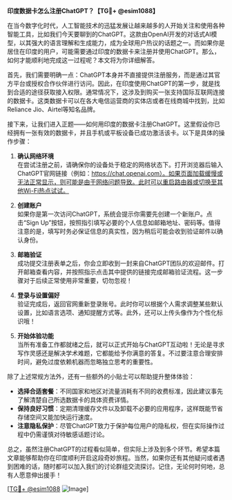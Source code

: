 **印度数据卡怎么注册ChatGPT？【TG💪+ @esim1088】**

在当今数字化时代，人工智能技术的迅猛发展让越来越多的人开始关注和使用各种智能工具，比如我们今天要聊到的ChatGPT。这款由OpenAI开发的对话式AI模型，以其强大的语言理解和生成能力，成为全球用户热议的话题之一。而如果你是居住在印度的用户，可能需要通过印度的数据卡来注册并使用ChatGPT。那么，如何才能顺利地完成这一过程呢？本文将为你详细解答。

首先，我们需要明确一点：ChatGPT本身并不直接提供注册服务，而是通过其官方平台或授权合作伙伴进行访问。因此，在印度使用ChatGPT的第一步，就是找到合适的途径获取接入权限。通常情况下，这涉及到购买一张支持国际互联网连接的数据卡。这类数据卡可以在各大电信运营商的实体店或者在线商城中找到，比如Reliance Jio、Airtel等知名品牌。

接下来，让我们进入正题——如何用印度的数据卡注册ChatGPT。这里假设你已经拥有一张有效的数据卡，并且手机或平板设备已成功激活该卡。以下是具体的操作步骤：

1. **确认网络环境**  
   在尝试注册之前，请确保你的设备处于稳定的网络状态下。打开浏览器后输入ChatGPT官网链接（例如：https://chat.openai.com）。如果页面加载缓慢或无法正常显示，则可能是由于网络问题导致。此时可以重启路由器或切换至其他Wi-Fi热点试试。

2. **创建账户**  
   如果你是第一次访问ChatGPT，系统会提示你需要先创建一个新账户。点击“Sign Up”按钮，按照指引填写必要的个人信息如邮箱地址、密码等。值得注意的是，填写时务必保证信息的真实性，因为稍后可能会收到验证邮件以确认身份。

3. **邮箱验证**  
   成功提交注册表单之后，你会立即收到一封来自ChatGPT团队的欢迎邮件。打开邮箱查看内容，并按照指示点击其中提供的链接完成邮箱验证流程。这一步骤对于后续正常使用非常重要，切勿忽视！

4. **登录与设置偏好**  
   验证完成后，返回官网重新登录账号。此时你可以根据个人需求调整某些默认设置，比如语言选项、通知提醒方式等。此外，还可以上传头像作为个性化标识哦！

5. **开始体验功能**  
   当所有准备工作都就绪之后，就可以正式开始与ChatGPT互动啦！无论是寻求写作灵感还是解决学术难题，它都能给予你满意的答复。不过要注意合理安排时间，避免过度依赖机器而忽略独立思考的重要性。

除了上述常规方法外，还有一些额外的小贴士可以帮助提升整体体验：
- **选择合适套餐**：不同国家和地区对流量消耗有不同的收费标准，因此建议事先了解清楚自己所选数据卡的具体资费详情。
- **保持良好习惯**：定期清理缓存文件以及卸载不必要的应用程序，这样既能节省存储空间又能加快运行速度。
- **注意隐私保护**：尽管ChatGPT致力于保护每位用户的隐私权，但在实际操作过程中仍需谨慎对待敏感话题讨论。

总之，虽然注册ChatGPT的过程看似简单，但实际上涉及到多个环节。希望本篇文章能够帮助你在印度顺利开启这段奇妙旅程。当然，如果你还有其他疑问或者遇到困难的话，随时都可以加入我们的讨论群组交流探讨。记住，无论何时何地，总有人愿意伸出援手！

[[TG💪+ @esim1088](https://t.me/s/esim1088) ![Image](https://i.postimg.cc/4NQfJmqS/Snipaste-2025-05-13-00-14-12.png)]